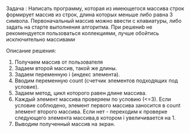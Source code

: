 Задача :
Написать программу, которая из имеющегося массива строк формирует массив из строк, длина которых меньше либо равна 3 символа. 
Первоначальный массив можно ввести с клавиатуры, либо задать на старте выполнения алгоритма. 
При решениb не рекомендуется пользоваться коллекциями, лучше обойтись исключительно массивами


Описание решения:
1. Получаем массив от пользователя
2. Задаем второй массив, такой же длины.
3. Задаем переменную i (индекс элемента).
4. Вводим переменную count (счетчик элементов подходящих под условие).
5. Задаем метод, цикл которого равен длине массива.
6. Каждый элемент массива проверяем по условию (<=3). Если условие соблюдено, элемент первого массива заносится в count элемент второго массива. Если нет - переходим к проверке следующего элемента массива,в котором i увеличивается на 1.
7. Выводим полученный массив на экран.